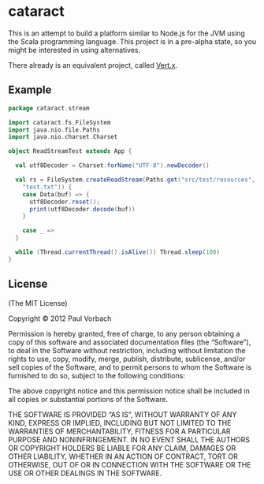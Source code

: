 cataract
========

This is an attempt to build a platform similar to Node.js for the JVM using the
Scala programming language. This project is in a pre-alpha state, so you might
be interested in using alternatives.

There already is an equivalent project, called [Vert.x](http://vertx.io).

Example
-------

~~~ scala
package cataract.stream

import cataract.fs.FileSystem
import java.nio.file.Paths
import java.nio.charset.Charset

object ReadStreamTest extends App {

  val utf8Decoder = Charset.forName("UTF-8").newDecoder()

  val rs = FileSystem.createReadStream(Paths.get("src/test/resources",
    "test.txt")) {
    case Data(buf) => {
      utf8Decoder.reset();
      print(utf8Decoder.decode(buf))
    }

    case _ =>
  }

  while (Thread.currentThread().isAlive()) Thread.sleep(100)
}
~~~

License
-------

(The MIT License)

Copyright © 2012 Paul Vorbach

Permission is hereby granted, free of charge, to any person obtaining a copy of
this software and associated documentation files (the “Software”), to deal in
the Software without restriction, including without limitation the rights to
use, copy, modify, merge, publish, distribute, sublicense, and/or sell copies of
the Software, and to permit persons to whom the Software is furnished to do so,
subject to the following conditions:

The above copyright notice and this permission notice shall be included in all
copies or substantial portions of the Software.

THE SOFTWARE IS PROVIDED “AS IS”, WITHOUT WARRANTY OF ANY KIND, EXPRESS OR
IMPLIED, INCLUDING BUT NOT LIMITED TO THE WARRANTIES OF MERCHANTABILITY, FITNESS
FOR A PARTICULAR PURPOSE AND NONINFRINGEMENT. IN NO EVENT SHALL THE AUTHORS OR
COPYRIGHT HOLDERS BE LIABLE FOR ANY CLAIM, DAMAGES OR OTHER LIABILITY, WHETHER
IN AN ACTION OF CONTRACT, TORT OR OTHERWISE, OUT OF OR IN CONNECTION WITH THE
SOFTWARE OR THE USE OR OTHER DEALINGS IN THE SOFTWARE.
